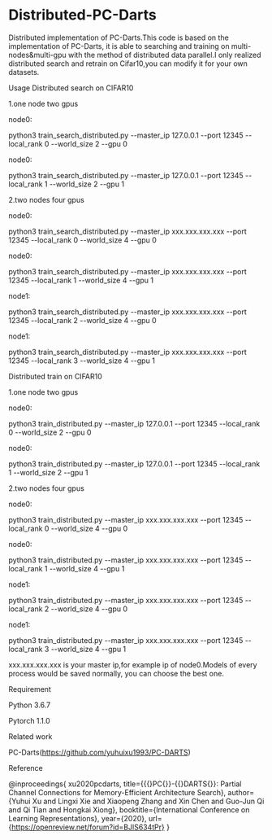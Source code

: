 # Distributed-PC-Darts
Distributed implementation of PC-Darts.This code is based on the implementation of PC-Darts, it is able to searching and training on multi-nodes&amp;multi-gpu with the method of distributed data parallel.I only realized distributed search and retrain on Cifar10,you can modify it for your own datasets.

Usage
Distributed search on CIFAR10

1.one node two gpus

node0:

python3 train_search_distributed.py --master_ip 127.0.0.1 --port 12345 --local_rank 0 --world_size 2 --gpu 0

node0:

python3 train_search_distributed.py --master_ip 127.0.0.1 --port 12345 --local_rank 1 --world_size 2 --gpu 1

2.two nodes four gpus

node0:

python3 train_search_distributed.py --master_ip xxx.xxx.xxx.xxx --port 12345 --local_rank 0 --world_size 4 --gpu 0

node0:

python3 train_search_distributed.py --master_ip xxx.xxx.xxx.xxx --port 12345 --local_rank 1 --world_size 4 --gpu 1

node1:

python3 train_search_distributed.py --master_ip xxx.xxx.xxx.xxx --port 12345 --local_rank 2 --world_size 4 --gpu 0

node1:

python3 train_search_distributed.py --master_ip xxx.xxx.xxx.xxx --port 12345 --local_rank 3 --world_size 4 --gpu 1

Distributed train on CIFAR10

1.one node two gpus

node0:

python3 train_distributed.py --master_ip 127.0.0.1 --port 12345 --local_rank 0 --world_size 2 --gpu 0

node0:

python3 train_distributed.py --master_ip 127.0.0.1 --port 12345 --local_rank 1 --world_size 2 --gpu 1

2.two nodes four gpus

node0:

python3 train_distributed.py --master_ip xxx.xxx.xxx.xxx --port 12345 --local_rank 0 --world_size 4 --gpu 0

node0:

python3 train_distributed.py --master_ip xxx.xxx.xxx.xxx --port 12345 --local_rank 1 --world_size 4 --gpu 1

node1:

python3 train_distributed.py --master_ip xxx.xxx.xxx.xxx --port 12345 --local_rank 2 --world_size 4 --gpu 0

node1:

python3 train_distributed.py --master_ip xxx.xxx.xxx.xxx --port 12345 --local_rank 3 --world_size 4 --gpu 1

xxx.xxx.xxx.xxx is your master ip,for example ip of node0.Models of every process would be saved normally, you can choose the best one.

Requirement

Python 3.6.7

Pytorch 1.1.0

Related work

PC-Darts(https://github.com/yuhuixu1993/PC-DARTS)

Reference

@inproceedings{
xu2020pcdarts,
title={{\{}PC{\}}-{\{}DARTS{\}}: Partial Channel Connections for Memory-Efficient Architecture Search},
author={Yuhui Xu and Lingxi Xie and Xiaopeng Zhang and Xin Chen and Guo-Jun Qi and Qi Tian and Hongkai Xiong},
booktitle={International Conference on Learning Representations},
year={2020},
url={https://openreview.net/forum?id=BJlS634tPr}
}
